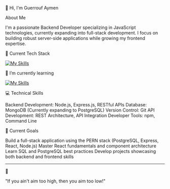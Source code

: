 👋 Hi, I'm Guerrouf Aymen

About Me

I'm a passionate Backend Developer specializing in JavaScript technologies, currently expanding into full-stack development. I focus on building robust server-side applications while growing my frontend expertise.

🔭 Current Tech Stack

[![My Skills](https://skillicons.dev/icons?i=javascript,nodejs,express,mongodb,postman,linux,git&theme=dark)](https://skillicons.dev)

🌱 I’m currently learning 

[![My Skills](https://skillicons.dev/icons?i=nestjs,postgresql&theme=dark)](https://skillicons.dev)



💻 Technical Skills

Backend Development: Node.js, Express.js, RESTful APIs
Database: MongoDB (Currently expanding to PostgreSQL)
Version Control: Git
API Development: REST Architecture, API Integration
Developer Tools: npm, Command Line

🚀 Current Goals

Build a full-stack application using the PERN stack (PostgreSQL, Express, React, Node.js)
Master React fundamentals and component architecture
Learn SQL and PostgreSQL best practices
Develop projects showcasing both backend and frontend skills

<hr>
💭 

"If you ain't aim too high, then you aim too low!" 


<!---
Aymen-Guerrouf/Aymen-Guerrouf is a ✨ special ✨ repository because its `README.md` (this file) appears on your GitHub profile.
You can click the Preview link to take a look at your changes.
--->
